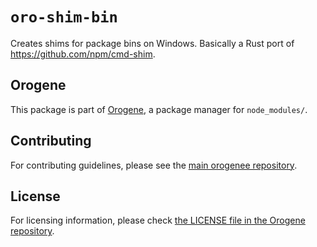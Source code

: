 # `oro-shim-bin`

Creates shims for package bins on Windows. Basically a Rust port of
https://github.com/npm/cmd-shim.

## Orogene

This package is part of [Orogene](https://orogene.dev), a package manager for
`node_modules/`.

## Contributing

For contributing guidelines, please see the [main orogenee
repository](https://github.com/orogene/orogene).

## License

For licensing information, please check [the LICENSE file in the Orogene
repository](https://github.com/orogene/orogene/blob/main/LICENSE).
